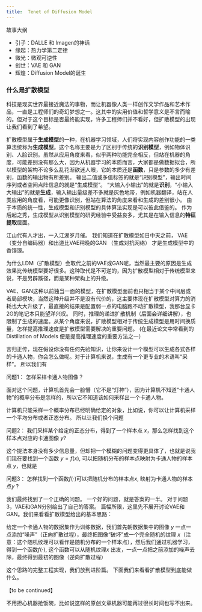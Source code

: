 ```yaml
---
title:  Tenet of Diffusion Model
---
```


故事大纲

- 引子：DALLE 和 Imagen的神话
- 缘起：热力学第二定律
- 微光：微观可逆性
- 创世：VAE 和 GAN
- 辉煌：Diffusion Model的诞生

### 什么是扩散模型


科技是现实世界最接近魔法的事物，而让机器像人类一样创作文学作品和艺术作品，一直是工程师们的奇幻梦想之一。这其中的实用价值和哲学意义是不言而喻的。但对于这个目标是否最终能实现，许多工程师们并不看好，但扩散模型的出现让我们看到了希望。

扩散模型属于**生成模型**的一种，在机器学习领域，人们将实现内容创作功能的一类算法统称为**生成模型**。这个名称主要是为了区别于传统的**识别模型**，例如物体识别、人脸识别。虽然从应用角度来看，似乎两种功能完全相反，但站在机器的角度，可能差别没有那么大，因为从机器学习的本质而言，大家都是做数据拟合，所以模型的架构不论多么乱花渐欲迷人眼，它的本质还是**函数**，只是参数的多少有差别，函数的输出物有所差别。 输出二值或多值标签的就是“识别模型”，输出时间序列或者空间点阵信息的就是“生成模型”。 “大输入小输出”的就是**识别**，“小输入大输出”的就是**生成**，输入输出量级差不多就是灰色地带，例如机器翻译，站在人类应用的角度看，可能更像识别，但站在算法的角度来看和生成的差别很小。 由于本质的统一性，生成模型和识别模型的具体算法实现是可以彼此借鉴的。 作为后起之秀，生成模型从识别模型的研究经验中受益良多，尤其是在输入信息的**特征提取**层面。


江山代有人才出，一入江湖岁月催。 我们知道在扩散模型如日中天之前， VAE（变分自编码器）和出道比VAE稍晚的GAN （生成对抗网络） 才是生成模型中的香馍馍。

为什么LDM（扩散模型）会取代之前的VAE或GAN呢，当然最主要的原因是生成效果比传统模型要好很多。这种取代是不可逆的，因为扩散模型相对于传统模型来说，不是另辟蹊径，而是某种架构上的升级。

VAE、GAN这种以前独当一面的模型，在扩散模型面前也只相当于某个中间层或者局部模块，当然这种升级并不是没有代价的，这主要体现在扩散模型对算力的消耗也大大升级了，最直接的结果是配置弱一点的电脑跑不动扩散模型，我那台显卡2G的笔记本只能望洋兴叹。 同时，推理的递进扩散机制（后面会详细讲解），也限制了生成的速度。从某个角度来说，扩散模型相对于传统生成模型是用时间换质量，怎样提高推理速度是扩散模型需要解决的重要问题。 (在最近论文中常看到的 Distillation of Models  便是提高推理速度的重要方法之一）


言归正传，现在假设你没有任何先验知识，让你来设计一个模型可以生成各式各样的卡通人物，你会怎么做呢。对于计算机来说，生成有一个更专业的术语叫“采样”。 所以我们有

问题1： 怎样采样卡通人物图像？

面对这个问题，计算机首先会一脸懵（它不是“灯神”），因为计算机不知道“卡通人物”的概率分布是怎样的，所以它不知道该如何采样出一个卡通人物。

计算机只能采样一个概率分布已经明确给定的对象，比如说，你可以让计算机采样一个平均分布或者正态分布。 所以让我们换个问题

问题2： 我们采样某个给定的正态分布，得到了一个样本点 $x$，那么怎样找到这个样本点对应的卡通图像 $y$?

这个提法本身没有多少信息量，但却把一个模糊的问题变得更具体了，也就是说我们现在要找到一个函数 $y = f(x)$, 可以把随机分布的样本点映射为卡通人物的样本点 $y$，也就是

问题3： 怎样找到一个函数$f(\cdot)$可以把随机分布的样本点$x$, 映射为卡通人物的样本点$y$ ?

我们最终找到了一个正确的问题。 一个好的问题，就是答案的一半。 对于问题3，VAE和GAN分别给出了自己的答案。 篇幅所限，这里先不展开讨论VAE和GAN。我们来看看扩散模型给出的基本思路：

给定一个卡通人物的数据集作为训练数据，我们首先朝数据集中的图像 $y$ 一点一点添加“噪声”（正向扩散过程），最终把图像“破坏”成一个完全随机的纹理 $x$（注意：这个随机纹理可以看作是随机分布的一个样本点），然后我们通过机器学习，得到一个函数$f(\cdot)$, 这个函数可以从随机纹理$x$ 出发，一点一点把之前添加的噪声去除，最终得到最初的图像（逆向扩散过程）

这个思路的完整工程实现，我们放到进阶篇。 下面我们来看看扩散模型到底能做什么。

 
【to be continued】

不用担心机器抢饭碗，比如说这样的原创文章机器可能再过很长时间也写不出来。